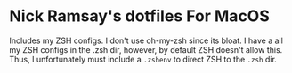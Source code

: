 # Nick Ramsay's dotfiles For MacOS

Includes my ZSH configs. I don't use oh-my-zsh since its bloat. I have a all my ZSH configs in the .zsh dir, however, by default ZSH doesn't allow this. Thus, I unfortunately must include a `.zshenv` to direct ZSH to the `.zsh` dir. 


